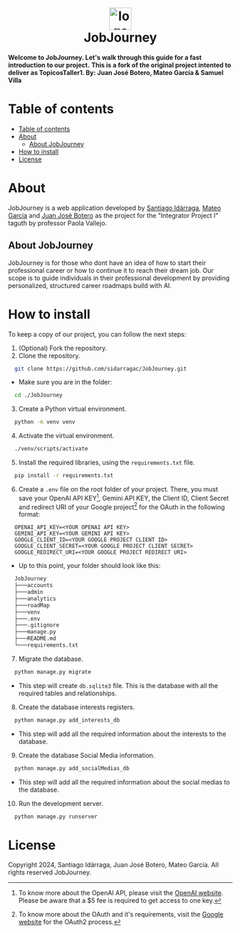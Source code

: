 <h1 align="center">
    <img src="https://github.com/user-attachments/assets/c74bdfd7-bf04-4935-a0ea-38eade4f9475" alt="logo" height="50px" align="center"/><br>
    JobJourney
</h1>

**Welcome to JobJourney. Let's walk through this guide for a fast introduction to our project.**
**This is a fork of the original project intented to deliver as TopicosTaller1. By: Juan José Botero, Mateo García & Samuel Villa**

# Table of contents
- [Table of contents](#table-of-contents)
- [About](#about)
  - [About JobJourney](#about-jobjourney)
- [How to install](#how-to-install)
- [License](#license)

# About
JobJourney is a web application developed by [Santiago Idárraga](https://github.com/sidarragac), [Mateo García](https://github.com/mgarciac10) and [Juan José Botero](https://github.com/JuanJoseBotero) as the project for the "Integrator Project I" taguth by professor Paola Vallejo.

## About JobJourney
JobJourney is for those who dont have an idea of how to start their professional career or how to continue it to reach their dream job. Our scope is to guide individuals in their professional development by providing personalized, structured career roadmaps build with AI.


# How to install
To keep a copy of our project, you can follow the next steps:
1. (Optional) Fork the repository.
2. Clone the repository.
  ```bash
    git clone https://github.com/sidarragac/JobJourney.git
  ```
  * Make sure you are in the folder:
  ```bash
    cd ./JobJourney
  ```
3. Create a Python virtual environment.
  ```bash
    python -m venv venv
  ```
4. Activate the virtual environment.
  ```bash
    ./venv/scripts/activate
  ``` 
5. Install the required libraries, using the ``` requirements.txt ``` file.
  ```bash
    pip install -r requirements.txt
  ```
6. Create a ```.env``` file on the root folder of your project. There, you must save your OpenAI API KEY[^1], Gemini API KEY, the Client ID, Client Secret and redirect URI of your Google project[^2] for the OAuth in the following format:
```.env
  OPENAI_API_KEY=<YOUR OPENAI API KEY>
  GEMINI_API_KEY=<YOUR GEMINI API KEY>
  GOOGLE_CLIENT_ID=<YOUR GOOGLE PROJECT CLIENT ID>
  GOOGLE_CLIENT_SECRET=<YOUR GOOGLE PROJECT CLIENT SECRET>
  GOOGLE_REDIRECT_URI=<YOUR GOOGLE PROJECT REDIRECT URI>
```
  * Up to this point, your folder should look like this:
  ```bash
    JobJourney
    ├───accounts                    
    ├───admin
    ├───analytics
    ├───roadMap
    ├───venv
    ├───.env
    ├───.gitignore
    ├───manage.py
    ├───README.md
    └───requirements.txt
  ```
7. Migrate the database.
  ```bash
    python manage.py migrate
  ```
  * This step will create ```db.sqlite3``` file. This is the database with all the required tables and relationships.
8. Create the database interests registers.
  ```bash
    python manage.py add_interests_db
  ```
  * This step will add all the required information about the interests to the database.
9. Create the database Social Media information.
  ```bash
    python manage.py add_socialMedias_db
  ```
  * This step will add all the required information about the social medias to the database.
10.  Run the development server.
  ```bash
    python manage.py runserver
  ```

# License
Copyright 2024, Santiago Idárraga, Juan José Botero, Mateo García. All rights reserved JobJourney.

[^1]: To know more about the OpenAI API, please visit the [OpenAI website](https://openai.com/api/). Please be aware that a $5 fee is required to get access to one key.
[^2]: To know more about the OAuth and it's requirements, visit the [Google website](https://developers.google.com/identity/protocols/oauth2) for the OAuth2 process.
